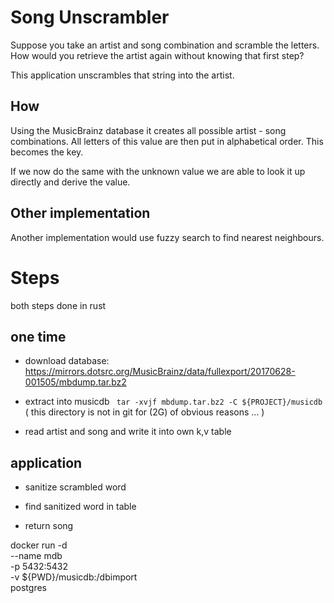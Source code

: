 
# Song Unscrambler

Suppose you take an artist and song combination and scramble the letters. 
How would you retrieve the artist again without knowing that first step?

This application unscrambles that string into the artist.

## How

Using the MusicBrainz database it creates all possible artist - song combinations. 
All letters of this value are then put in alphabetical order. This becomes the key.

If we now do the same with the unknown value we are able to look it up directly and derive
the value.

## Other implementation

Another implementation would use fuzzy search to find nearest neighbours.



# Steps

both steps done in rust

## one time

- download database: https://mirrors.dotsrc.org/MusicBrainz/data/fullexport/20170628-001505/mbdump.tar.bz2

- extract into musicdb ` tar -xvjf mbdump.tar.bz2 -C ${PROJECT}/musicdb`
( this directory is not in git for (2G) of obvious reasons ... )

- read artist and song and write it into own k,v table

## application

- sanitize scrambled word 

- find sanitized word in table

- return song



docker run -d \
    --name mdb \
    -p 5432:5432 \
    -v ${PWD}/musicdb:/dbimport \
    postgres